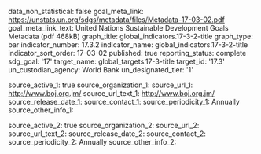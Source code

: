 data_non_statistical: false
goal_meta_link: https://unstats.un.org/sdgs/metadata/files/Metadata-17-03-02.pdf
goal_meta_link_text: United Nations Sustainable Development Goals Metadata (pdf 468kB)
graph_title: global_indicators.17-3-2-title
graph_type: bar
indicator_number: 17.3.2
indicator_name: global_indicators.17-3-2-title
indicator_sort_order: 17-03-02
published: true
reporting_status: complete
sdg_goal: '17'
target_name: global_targets.17-3-title
target_id: '17.3'
un_custodian_agency: World Bank
un_designated_tier: '1'

source_active_1: true
source_organization_1: 
source_url_1: http://www.boj.org.jm/ 
source_url_text_1: http://www.boj.org.jm/ 
source_release_date_1: 
source_contact_1: 
source_periodicity_1: Annually
source_other_info_1: 
    
source_active_2: true
source_organization_2: 
source_url_2: 
source_url_text_2: 
source_release_date_2: 
source_contact_2: 
source_periodicity_2: Annually
source_other_info_2:  
   